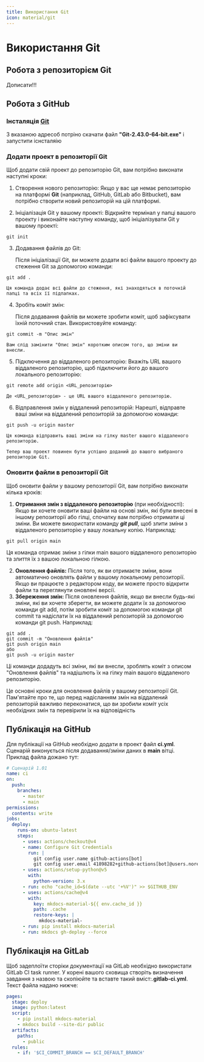 ```yaml
---
title: Використання Git
icon: material/git
---
```

# Використання Git

## Робота з репозиторієм Git

Дописати!!!


## Робота з GitHub

### Інсталяція [Git](https://git-scm.com/download/win)
З вказаною адресоб потріно скачати файл **"Git-2.43.0-64-bit.exe"** і  запустити існсталяію

### Додати проект в репозиторії Git

Щоб додати свій проект до репозиторію Git, вам потрібно виконати наступні кроки:

1. Створення нового репозиторію:
   Якщо у вас ще немає репозиторію на платформі **Git** (наприклад, GitHub, GitLab або Bitbucket), вам потрібно створити новий репозиторій на цій платформі.
 
2. Ініціалізація Git у вашому проекті:
   Відкрийте термінал у папці вашого проекту і виконайте наступну команду, щоб ініціалізувати Git у вашому проекті:
```git
git init
```
   
3. Додавання файлів до Git:
 
    Після ініціалізації Git, ви можете додати всі файли вашого проекту до стеження Git за допомогою команди:
```git
git add .
```
    Ця команда додає всі файли до стеження, які знаходяться в поточній папці та всіх її підпапках.
   
4. Зробіть коміт змін:

    Після додавання файлів ви можете зробити коміт, щоб зафіксувати їхній поточний стан. Використовуйте команду:
```git
git commit -m "Опис змін"
```
    Вам слід замінити "Опис змін" коротким описом того, що зміни ви внесли.
   
5. Підключення до віддаленого репозиторію:
    Вкажіть URL вашого віддаленого репозиторію, щоб підключити його до вашого локального репозиторію:
```git
git remote add origin <URL_репозиторію>
```
    Де <URL_репозиторію> - це URL вашого віддаленого репозиторію.
   
6. Відправлення змін у віддалений репозиторій:
    Нарешті, відправте ваші зміни на віддалений репозиторій за допомогою команди:
```git
git push -u origin master
```
    Ця команда відправить ваші зміни на гілку master вашого віддаленого репозиторію.

    Тепер ваш проект повинен бути успішно доданий до вашого вибраного репозиторію Git.

### Оновити файли в репозиторії  Git

Щоб оновити файли у вашому репозиторії Git, вам потрібно виконати кілька кроків:

1. **Отримання змін з віддаленого репозиторію** (при необхідності):
  Якщо ви хочете оновити ваші файли на основі змін, які були внесені в іншому репозиторії або гілці, спочатку вам потрібно отримати ці зміни. Ви можете використати команду ***git pull***, щоб злити зміни з віддаленого репозиторію у вашу локальну копію. Наприклад:

```git
git pull origin main
```
  Ця команда отримає зміни з гілки main вашого віддаленого репозиторію та злиття їх з вашою локальною гілкою.

2. **Оновлення файлів:**
   Після того, як ви отримаєте зміни, вони автоматично оновлять файли у вашому локальному репозиторії. Якщо ви працюєте з редактором коду, ви можете просто відкрити файли та переглянути оновлені версії.
3. **Збереження змін:**
  Після оновлення файлів, якщо ви внесли будь-які зміни, які ви хочете зберегти, ви можете додати їх за допомогою команди git add, потім зробити коміт за допомогою команди git commit та надіслати їх на віддалений репозиторій за допомогою команди git push. Наприклад:

```git
git add .
git commit -m "Оновлення файлів"
git push origin main
або
git push -u origin master
```
  
  Ці команди додадуть всі зміни, які ви внесли, зроблять коміт з описом "Оновлення файлів" та надішлють їх на гілку main вашого віддаленого репозиторію.
  
  Це основні кроки для оновлення файлів у вашому репозиторії Git. Пам'ятайте про те, що перед надісланням змін на віддалений репозиторій важливо переконатися, що ви зробили коміт усіх необхідних змін та перевірили їх на відповідність


## Публікація на GitHub

Для публікації на GitHub необхідно додати в проект файл **ci.yml**.
Сценарій виконується після додавання/зміни даних в **main** вітці.
Приклад файла дожано тут:

```yaml
# Сценарій 1.01
name: ci 
on:
  push:
    branches:
      - master 
      - main
permissions:
  contents: write
jobs:
  deploy:
    runs-on: ubuntu-latest
    steps:
      - uses: actions/checkout@v4
      - name: Configure Git Credentials
        run: |
          git config user.name github-actions[bot]
          git config user.email 41898282+github-actions[bot]@users.noreply.github.com
      - uses: actions/setup-python@v5
        with:
          python-version: 3.x
      - run: echo "cache_id=$(date --utc '+%V')" >> $GITHUB_ENV 
      - uses: actions/cache@v4
        with:
          key: mkdocs-material-${{ env.cache_id }}
          path: .cache
          restore-keys: |
            mkdocs-material-
      - run: pip install mkdocs-material 
      - run: mkdocs gh-deploy --force
```

## Публікація на GitLab 

Щоб задеплоїти сторіки документації на GitLab необхідно використати  GitLab CI task runner. У корені вашого сховища створіть визначення завдання з назвою та скопіюйте та вставте такий вміст:.**gitlab-ci.yml**. Текст файла надано нижче:

```yaml
pages:
  stage: deploy
  image: python:latest
  script:
    - pip install mkdocs-material
    - mkdocs build --site-dir public
  artifacts:
    paths:
      - public
  rules:
    - if: '$CI_COMMIT_BRANCH == $CI_DEFAULT_BRANCH'
```

